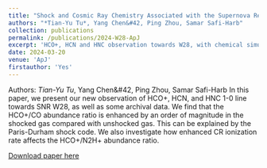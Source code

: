 ```yaml
---
title: "Shock and Cosmic Ray Chemistry Associated with the Supernova Remnant W28"
authors: "*Tian-Yu Tu*, Yang Chen&#42, Ping Zhou, Samar Safi-Harb"
collection: publications
permalink: /publications/2024-W28-ApJ
excerpt: 'HCO+, HCN and HNC observation towards W28, with chemical simulations. Enhanced HCO+/CO abundance ratio in shocked gas.'
date: 2024-03-20
venue: 'ApJ'
firstauthor: 'Yes'
---
```

Authors: *Tian-Yu Tu*, Yang Chen&#42, Ping Zhou, Samar Safi-Harb
In this paper, we present our new observation of HCO+, HCN, and HNC 1-0 line towards SNR W28, as well as some archival data. We find that the HCO+/CO abundance ratio is enhanced by an order of magnitude in the shocked gas compared with unshocked gas. This can be explained by the Paris-Durham shock code. We also investigate how enhanced CR ionization rate affects the HCO+/N2H+ abundance ratio. 

[Download paper here](http://academicpages.github.io/files/publications/2024_W28_ApJ.pdf)
